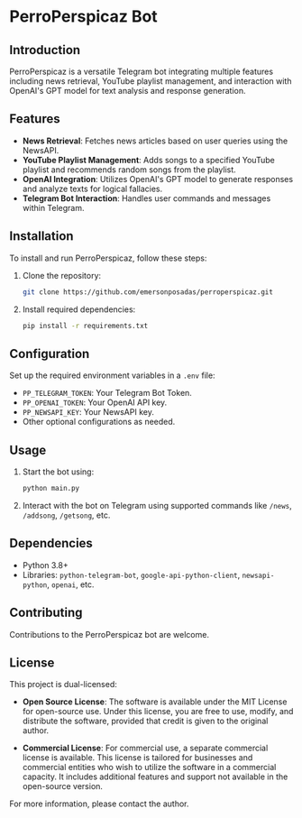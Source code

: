 # PerroPerspicaz Bot

## Introduction
PerroPerspicaz is a versatile Telegram bot integrating multiple features including news retrieval, YouTube playlist management, and interaction with OpenAI's GPT model for text analysis and response generation.

## Features
- **News Retrieval**: Fetches news articles based on user queries using the NewsAPI.
- **YouTube Playlist Management**: Adds songs to a specified YouTube playlist and recommends random songs from the playlist.
- **OpenAI Integration**: Utilizes OpenAI's GPT model to generate responses and analyze texts for logical fallacies.
- **Telegram Bot Interaction**: Handles user commands and messages within Telegram.

## Installation
To install and run PerroPerspicaz, follow these steps:

1. Clone the repository:
   ```bash
   git clone https://github.com/emersonposadas/perroperspicaz.git
   ```
2. Install required dependencies:
   ```bash
   pip install -r requirements.txt
   ```

## Configuration
Set up the required environment variables in a `.env` file:
- `PP_TELEGRAM_TOKEN`: Your Telegram Bot Token.
- `PP_OPENAI_TOKEN`: Your OpenAI API key.
- `PP_NEWSAPI_KEY`: Your NewsAPI key.
- Other optional configurations as needed.

## Usage
1. Start the bot using:
   ```python
   python main.py
   ```
2. Interact with the bot on Telegram using supported commands like `/news`, `/addsong`, `/getsong`, etc.

## Dependencies
- Python 3.8+
- Libraries: `python-telegram-bot`, `google-api-python-client`, `newsapi-python`, `openai`, etc.

## Contributing
Contributions to the PerroPerspicaz bot are welcome. 

## License

This project is dual-licensed:

- **Open Source License**: The software is available under the MIT License for open-source use. Under this license, you are free to use, modify, and distribute the software, provided that credit is given to the original author.

- **Commercial License**: For commercial use, a separate commercial license is available. This license is tailored for businesses and commercial entities who wish to utilize the software in a commercial capacity. It includes additional features and support not available in the open-source version.

For more information, please contact the author.

